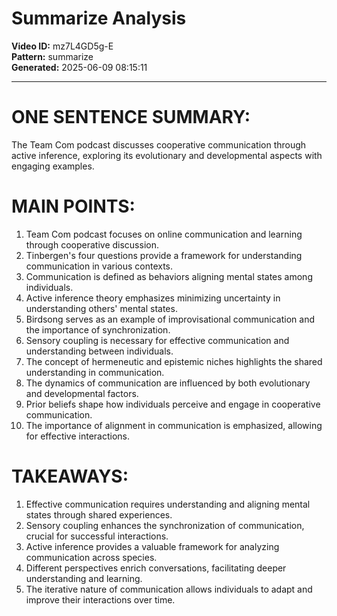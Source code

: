# Summarize Analysis

**Video ID:** mz7L4GD5g-E  
**Pattern:** summarize  
**Generated:** 2025-06-09 08:15:11  

---

# ONE SENTENCE SUMMARY:
The Team Com podcast discusses cooperative communication through active inference, exploring its evolutionary and developmental aspects with engaging examples.

# MAIN POINTS:
1. Team Com podcast focuses on online communication and learning through cooperative discussion.
2. Tinbergen's four questions provide a framework for understanding communication in various contexts.
3. Communication is defined as behaviors aligning mental states among individuals.
4. Active inference theory emphasizes minimizing uncertainty in understanding others' mental states.
5. Birdsong serves as an example of improvisational communication and the importance of synchronization.
6. Sensory coupling is necessary for effective communication and understanding between individuals.
7. The concept of hermeneutic and epistemic niches highlights the shared understanding in communication.
8. The dynamics of communication are influenced by both evolutionary and developmental factors.
9. Prior beliefs shape how individuals perceive and engage in cooperative communication.
10. The importance of alignment in communication is emphasized, allowing for effective interactions.

# TAKEAWAYS:
1. Effective communication requires understanding and aligning mental states through shared experiences.
2. Sensory coupling enhances the synchronization of communication, crucial for successful interactions.
3. Active inference provides a valuable framework for analyzing communication across species.
4. Different perspectives enrich conversations, facilitating deeper understanding and learning.
5. The iterative nature of communication allows individuals to adapt and improve their interactions over time.